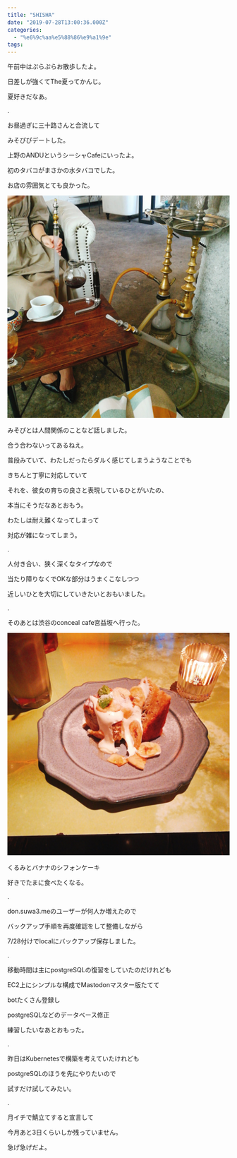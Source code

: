 ```yaml
---
title: "SHISHA"
date: "2019-07-28T13:00:36.000Z"
categories: 
  - "%e6%9c%aa%e5%88%86%e9%a1%9e"
tags: 
---
```


午前中はぷらぷらお散歩したよ。

日差しが強くてThe夏ってかんじ。

夏好きだなあ。

.

お昼過ぎに三十路さんと合流して

みそぴぴデートした。

上野のANDUというシーシャCafeにいったよ。

初のタバコがまさかの水タバコでした。

お店の雰囲気とても良かった。

![](images/2019-07-28-14-40-164461470808351115245.jpg)

みそぴとは人間関係のことなど話しました。

合う合わないってあるねえ。

普段みていて、わたしだったらダルく感じてしまうようなことでも

きちんと丁寧に対応していて

それを、彼女の育ちの良さと表現しているひとがいたの、

本当にそうだなあとおもう。

わたしは耐え難くなってしまって

対応が雑になってしまう。

.

人付き合い、狭く深くなタイプなので

当たり障りなくでOKな部分はうまくこなしつつ

近しいひとを大切にしていきたいとおもいました。

.

そのあとは渋谷のconceal cafe宮益坂へ行った。

![](images/2019-07-28-18-48-548794349511355660720.jpg)

くるみとバナナのシフォンケーキ

好きでたまに食べたくなる。

.

don.suwa3.meのユーザーが何人か増えたので

バックアップ手順を再度確認をして整備しながら

7/28付けでlocalにバックアップ保存しました。

.

移動時間は主にpostgreSQLの復習をしていたのだけれども

EC2上にシンプルな構成でMastodonマスター版たてて

botたくさん登録し

postgreSQLなどのデータベース修正

練習したいなあとおもった。

.

昨日はKubernetesで構築を考えていたけれども

postgreSQLのほうを先にやりたいので

試すだけ試してみたい。

.

月イチで鯖立てすると宣言して

今月あと3日くらいしか残っていません。

急げ急げだよ。
